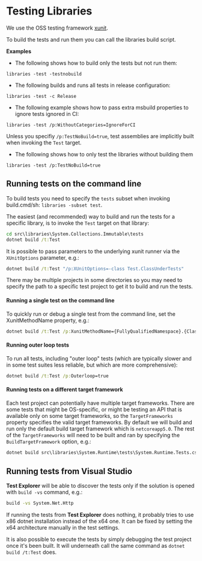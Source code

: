 # Testing Libraries

We use the OSS testing framework [xunit](http://xunit.github.io/).

To build the tests and run them you can call the libraries build script.

**Examples**
- The following shows how to build only the tests but not run them:
```
libraries -test -testnobuild
```

- The following builds and runs all tests in release configuration:
```
libraries -test -c Release
```

- The following example shows how to pass extra msbuild properties to ignore tests ignored in CI:
```
libraries -test /p:WithoutCategories=IgnoreForCI
```

Unless you specifiy `/p:TestNoBuild=true`, test assemblies are implicitly built when invoking the `Test` target.
- The following shows how to only test the libraries without building them
```
libraries -test /p:TestNoBuild=true
```

## Running tests on the command line

To build tests you need to specify the `tests` subset when invoking build.cmd/sh: `libraries -subset test`.

The easiest (and recommended) way to build and run the tests for a specific library, is to invoke the `Test` target on that library:
```cmd
cd src\libraries\System.Collections.Immutable\tests
dotnet build /t:Test
```

It is possible to pass parameters to the underlying xunit runner via the `XUnitOptions` parameter, e.g.:
```cmd
dotnet build /t:Test "/p:XUnitOptions=-class Test.ClassUnderTests"
```

There may be multiple projects in some directories so you may need to specify the path to a specific test project to get it to build and run the tests.

#### Running a single test on the command line

To quickly run or debug a single test from the command line, set the XunitMethodName property, e.g.:
```cmd
dotnet build /t:Test /p:XunitMethodName={FullyQualifiedNamespace}.{ClassName}.{MethodName}
```

#### Running outer loop tests

To run all tests, including "outer loop" tests (which are typically slower and in some test suites less reliable, but which are more comprehensive):
```cmd
dotnet build /t:Test /p:Outerloop=true
```

#### Running tests on a different target framework

Each test project can potentially have multiple target frameworks. There are some tests that might be OS-specific, or might be testing an API that is available only on some target frameworks, so the `TargetFrameworks` property specifies the valid target frameworks. By default we will build and run only the default build target framework which is `netcoreapp5.0`. The rest of the `TargetFrameworks` will need to be built and ran by specifying the `BuildTargetFramework` option, e.g.:
```cmd
dotnet build src\libraries\System.Runtime\tests\System.Runtime.Tests.csproj /p:BuildTargetFramework=net472
```

## Running tests from Visual Studio

**Test Explorer** will be able to discover the tests only if the solution is opened with `build -vs` command, e.g.:
```cmd
build -vs System.Net.Http
```
If running the tests from **Test Explorer** does nothing, it probably tries to use x86 dotnet installation instead of the x64 one. It can be fixed by setting the x64 architecture manually in the test settings.

It is also possible to execute the tests by simply debugging the test project once it's been built. It will underneath call the same command as `dotnet build /t:Test` does.
